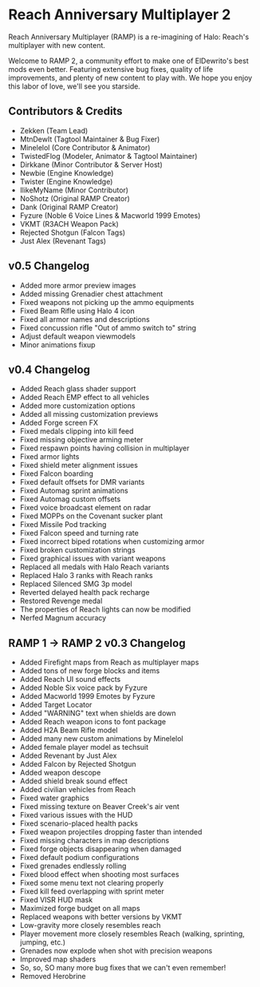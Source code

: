 # Reach Anniversary Multiplayer 2
Reach Anniversary Multiplayer (RAMP) is a re-imagining of Halo: Reach's multiplayer with new content.

Welcome to RAMP 2, a community effort to make one of ElDewrito's best mods even better. Featuring extensive bug fixes, quality of life improvements, and plenty of new content to play with. We hope you enjoy this labor of love, we'll see you starside.

## Contributors & Credits
* Zekken (Team Lead)
* MtnDewIt (Tagtool Maintainer & Bug Fixer)
* Minelelol (Core Contributor & Animator)
* TwistedFlog (Modeler, Animator & Tagtool Maintainer)
* Dirkkane (Minor Contributor & Server Host)
* Newbie (Engine Knowledge)
* Twister (Engine Knowledge)
* IlikeMyName (Minor Contributor)
* NoShotz (Original RAMP Creator)
* Dank (Original RAMP Creator)
* Fyzure (Noble 6 Voice Lines & Macworld 1999 Emotes)
* VKMT (R3ACH Weapon Pack)
* Rejected Shotgun (Falcon Tags)
* Just Alex (Revenant Tags)



## v0.5 Changelog
* Added more armor preview images
* Added missing Grenadier chest attachment
* Fixed weapons not picking up the ammo equipments
* Fixed Beam Rifle using Halo 4 icon
* Fixed all armor names and descriptions
* Fixed concussion rifle "Out of ammo switch to" string
* Adjust default weapon viewmodels
* Minor animations fixup

## v0.4 Changelog
* Added Reach glass shader support
* Added Reach EMP effect to all vehicles
* Added more customization options
* Added all missing customization previews
* Added Forge screen FX
* Fixed medals clipping into kill feed 
* Fixed missing objective arming meter
* Fixed respawn points having collision in multiplayer
* Fixed armor lights
* Fixed shield meter alignment issues
* Fixed Falcon boarding
* Fixed default offsets for DMR variants
* Fixed Automag sprint animations 
* Fixed Automag custom offsets
* Fixed voice broadcast element on radar
* Fixed MOPPs on the Covenant sucker plant
* Fixed Missile Pod tracking
* Fixed Falcon speed and turning rate
* Fixed incorrect biped rotations when customizing armor
* Fixed broken customization strings
* Fixed graphical issues with variant weapons
* Replaced all medals with Halo Reach variants
* Replaced Halo 3 ranks with Reach ranks
* Replaced Silenced SMG 3p model
* Reverted delayed health pack recharge
* Restored Revenge medal
* The properties of Reach lights can now be modified
* Nerfed Magnum accuracy

## RAMP 1 -> RAMP 2 v0.3 Changelog
* Added Firefight maps from Reach as multiplayer maps
* Added tons of new forge blocks and items
* Added Reach UI sound effects
* Added Noble Six voice pack by Fyzure
* Added Macworld 1999 Emotes by Fyzure
* Added Target Locator
* Added "WARNING" text when shields are down
* Added Reach weapon icons to font package
* Added H2A Beam Rifle model
* Added many new custom animations by Minelelol
* Added female player model as techsuit
* Added Revenant by Just Alex
* Added Falcon by Rejected Shotgun
* Added weapon descope
* Added shield break sound effect
* Added civilian vehicles from Reach
* Fixed water graphics
* Fixed missing texture on Beaver Creek's air vent
* Fixed various issues with the HUD
* Fixed scenario-placed health packs
* Fixed weapon projectiles dropping faster than intended
* Fixed missing characters in map descriptions
* Fixed forge objects disappearing when damaged
* Fixed default podium configurations
* Fixed grenades endlessly rolling
* Fixed blood effect when shooting most surfaces
* Fixed some menu text not clearing properly
* Fixed kill feed overlapping with sprint meter
* Fixed VISR HUD mask
* Maximized forge budget on all maps
* Replaced weapons with better versions by VKMT
* Low-gravity more closely resembles reach
* Player movement more closely resembles Reach (walking, sprinting, jumping, etc.)
* Grenades now explode when shot with precision weapons
* Improved map shaders
* So, so, SO many more bug fixes that we can't even remember!
* Removed Herobrine
